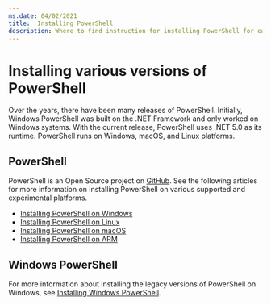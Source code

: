 ```yaml
---
ms.date: 04/02/2021
title:  Installing PowerShell
description: Where to find instruction for installing PowerShell for each of the supported platforms.
---
```

# Installing various versions of PowerShell

Over the years, there have been many releases of PowerShell. Initially, Windows PowerShell was built
on the .NET Framework and only worked on Windows systems. With the current release, PowerShell uses
.NET 5.0 as its runtime. PowerShell runs on Windows, macOS, and Linux platforms.

## PowerShell

PowerShell is an Open Source project on [GitHub](https://github.com/powershell/powershell). See
the following articles for more information on installing PowerShell on various supported and
experimental platforms.

- [Installing PowerShell on Windows](Installing-PowerShell-Core-on-Windows.md)
- [Installing PowerShell on Linux](Installing-PowerShell-Core-on-Linux.md)
- [Installing PowerShell on macOS](Installing-PowerShell-Core-on-macOS.md)
- [Installing PowerShell on ARM](PowerShell-Core-on-ARM.md)

## Windows PowerShell

For more information about installing the legacy versions of PowerShell on Windows, see
[Installing Windows PowerShell](../windows-powershell/install/installing-windows-powershell.md).
